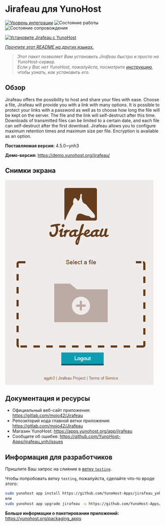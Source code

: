 <!--
Важно: этот README был автоматически сгенерирован <https://github.com/YunoHost/apps/tree/master/tools/readme_generator>
Он НЕ ДОЛЖЕН редактироваться вручную.
-->

# Jirafeau для YunoHost

[![Уровень интеграции](https://dash.yunohost.org/integration/jirafeau.svg)](https://ci-apps.yunohost.org/ci/apps/jirafeau/) ![Состояние работы](https://ci-apps.yunohost.org/ci/badges/jirafeau.status.svg) ![Состояние сопровождения](https://ci-apps.yunohost.org/ci/badges/jirafeau.maintain.svg)

[![Установите Jirafeau с YunoHost](https://install-app.yunohost.org/install-with-yunohost.svg)](https://install-app.yunohost.org/?app=jirafeau)

*[Прочтите этот README на других языках.](./ALL_README.md)*

> *Этот пакет позволяет Вам установить Jirafeau быстро и просто на YunoHost-сервер.*  
> *Если у Вас нет YunoHost, пожалуйста, посмотрите [инструкцию](https://yunohost.org/install), чтобы узнать, как установить его.*

## Обзор

Jirafeau offers the possibility to host and share your files with ease. Choose a file, Jirafeau will provide you with a link with many options. It is possible to protect your links with a password as well as to choose how long the file will be kept on the server. The file and the link will self-destruct after this time. Downloads of transmitted files can be limited to a certain date, and each file can self-destruct after the first download. Jirafeau allows you to configure maximum retention times and maximum size per file. Encryption is available as an option.


**Поставляемая версия:** 4.5.0~ynh3

**Демо-версия:** <https://demo.yunohost.org/jirafeau/>

## Снимки экрана

![Снимок экрана Jirafeau](./doc/screenshots/TPjh48P.png)

## Документация и ресурсы

- Официальный веб-сайт приложения: <https://gitlab.com/mojo42/Jirafeau>
- Репозиторий кода главной ветки приложения: <https://gitlab.com/mojo42/Jirafeau>
- Магазин YunoHost: <https://apps.yunohost.org/app/jirafeau>
- Сообщите об ошибке: <https://github.com/YunoHost-Apps/jirafeau_ynh/issues>

## Информация для разработчиков

Пришлите Ваш запрос на слияние в [ветку `testing`](https://github.com/YunoHost-Apps/jirafeau_ynh/tree/testing).

Чтобы попробовать ветку `testing`, пожалуйста, сделайте что-то вроде этого:

```bash
sudo yunohost app install https://github.com/YunoHost-Apps/jirafeau_ynh/tree/testing --debug
или
sudo yunohost app upgrade jirafeau -u https://github.com/YunoHost-Apps/jirafeau_ynh/tree/testing --debug
```

**Больше информации о пакетировании приложений:** <https://yunohost.org/packaging_apps>
